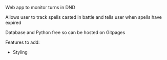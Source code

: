Web app to monitor turns in DND

Allows user to track spells casted in battle and tells user when spells have expired

Database and Python free so can be hosted on Gitpages

Features to add:
- Styling